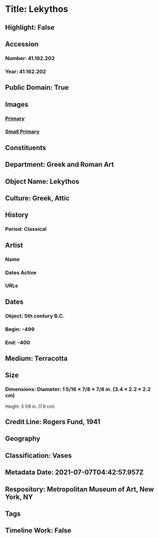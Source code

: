 # Title: Lekythos
## Highlight: False
## Accession
### Number: 41.162.202
### Year: 41.162.202
## Public Domain: True
## Images
### [Primary](https://images.metmuseum.org/CRDImages/gr/original/sf41162202.jpg)
### [Small Primary](https://images.metmuseum.org/CRDImages/gr/web-large/sf41162202.jpg)
## Constituents
## Department: Greek and Roman Art
## Object Name: Lekythos
## Culture: Greek, Attic
## History
### Period: Classical
## Artist
### Name
### Dates Active
### URLs
## Dates
### Object: 5th century B.C.
### Begin: -499
### End: -400
## Medium: Terracotta
## Size
### Dimensions: Diameter: 1 5/16 × 7/8 × 7/8 in. (3.4 × 2.2 × 2.2 cm)
Height: 3 1/8 in. (7.9 cm)
## Credit Line: Rogers Fund, 1941
## Geography
## Classification: Vases
## Metadata Date: 2021-07-07T04:42:57.957Z
## Respository: Metropolitan Museum of Art, New York, NY
## Tags
## Timeline Work: False